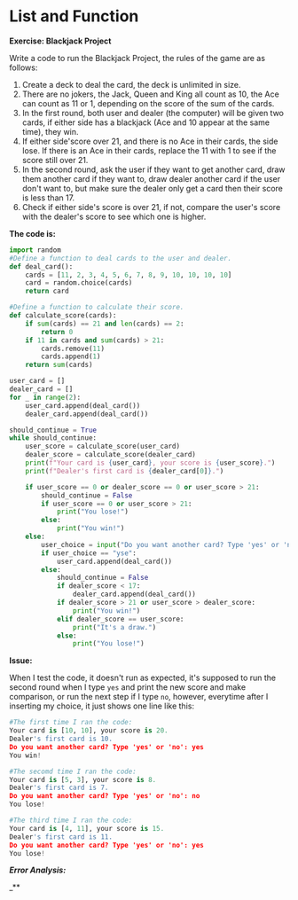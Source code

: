 # List and Function

**Exercise: Blackjack Project**

Write a code to run the Blackjack Project, the rules of the game are as follows:
1. Create a deck to deal the card, the deck is unlimited in size.
2. There are no jokers, the Jack, Queen and King all count as 10, the Ace can count as 11 or 1, depending on the score of the sum of the cards.
3. In the first round, both user and dealer (the computer) will be given two cards, if either side has a blackjack (Ace and 10 appear at the same time), they win.
4. If either side'score over 21, and there is no Ace in their cards, the side lose. If there is an Ace in their cards, replace the 11 with 1 to see if the score still over 21.
5. In the second round, ask the user if they want to get another card, draw them another card if they want to, draw dealer another card if the user don't want to, but make sure the dealer only get a card then their score is less than 17.
6. Check if either side's score is over 21, if not, compare the user's score with the dealer's score to see which one is higher.

**The code is:**
```py
import random
#Define a function to deal cards to the user and dealer.
def deal_card(): 
    cards = [11, 2, 3, 4, 5, 6, 7, 8, 9, 10, 10, 10, 10]
    card = random.choice(cards)
    return card

#Define a function to calculate their score.
def calculate_score(cards): 
    if sum(cards) == 21 and len(cards) == 2:
        return 0
    if 11 in cards and sum(cards) > 21:
        cards.remove(11)
        cards.append(1)
    return sum(cards)

user_card = []
dealer_card = []
for _ in range(2):
    user_card.append(deal_card())
    dealer_card.append(deal_card())

should_continue = True
while should_continue:
    user_score = calculate_score(user_card)
    dealer_score = calculate_score(dealer_card)
    print(f"Your card is {user_card}, your score is {user_score}.")
    print(f"Dealer's first card is {dealer_card[0]}.")

    if user_score == 0 or dealer_score == 0 or user_score > 21:
        should_continue = False
        if user_score == 0 or user_score > 21:
            print("You lose!")
        else:
            print("You win!")
    else:
        user_choice = input("Do you want another card? Type 'yes' or 'no': ").lower()
        if user_choice == "yse":
            user_card.append(deal_card())
        else:
            should_continue = False
            if dealer_score < 17:
                dealer_card.append(deal_card())
            if dealer_score > 21 or user_score > dealer_score:
                print("You win!")
            elif dealer_score == user_score:
                print("It's a draw.")
            else:
                print("You lose!")
```

**Issue:**

When I test the code, it doesn't run as expected, it's supposed to run the second round when I type `yes` and print the new score and make comparison, or run the next step if I type `no`, however, everytime after I inserting my choice, it just shows one line like this:
```py
#The first time I ran the code:
Your card is [10, 10], your score is 20.
Dealer's first card is 10.
Do you want another card? Type 'yes' or 'no': yes
You win!

#The secomd time I ran the code:
Your card is [5, 3], your score is 8.
Dealer's first card is 7.
Do you want another card? Type 'yes' or 'no': no
You lose!

#The third time I ran the code:
Your card is [4, 11], your score is 15.
Dealer's first card is 11.
Do you want another card? Type 'yes' or 'no': yes
You lose!
```

_**Error Analysis:**_

_**

